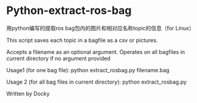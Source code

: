 # Python-extract-ros-bag
用python编写的提取ros bag包内的图片和相对应名称topic的信息（for Linux）

This script saves each topic in a bagfile as a csv or pictures.

Accepts a filename as an optional argument. Operates on all bagfiles in current directory if no argument provided

Usage1 (for one bag file):
	python extract_rosbag.py filename.bag
  
Usage 2 (for all bag files in current directory):
	python extract_rosbag.py
  
Written by Docky
